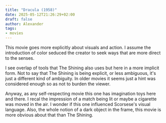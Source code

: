```yaml
---
title: "Dracula (1958)"
date: 2025-05-12T21:26:29+02:00
draft: false
author: Alexander
tags:
- movies
---
```


This movie goes more explicitly about visuals and action.
I assume the introduction of color seduced the creator to seek ways that are more direct to the senses.

I see overlap of tools that The Shining also uses but here in a more implicit form.
Not to say that The Shining is being explicit, or less ambiguous, it's just a different kind of ambiguity.
In older movies it seems just a hint was considered enough so as not to burden the viewer.

Anyway, as any self-respecting movie this one has imagination toys here and there.
I recal the impression of a match being lit or maybe a cigarette was moved in the air.
I wonder if this one influenced Scorsese's visual language.
Also, the whole notion of a dark object in the frame, this movie is more obvious about that than The Shining.
